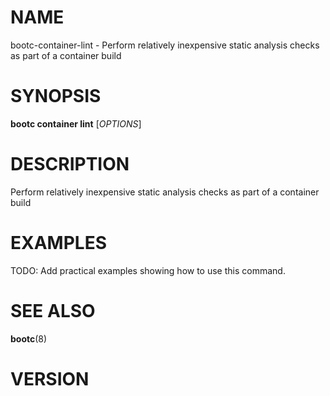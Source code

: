 # NAME

bootc-container-lint - Perform relatively inexpensive static analysis checks as part of a container build

# SYNOPSIS

**bootc container lint** [*OPTIONS*]

# DESCRIPTION

Perform relatively inexpensive static analysis checks as part of a container build

<!-- BEGIN GENERATED OPTIONS -->
<!-- END GENERATED OPTIONS -->

# EXAMPLES

TODO: Add practical examples showing how to use this command.

# SEE ALSO

**bootc**(8)

# VERSION

<!-- VERSION PLACEHOLDER -->
